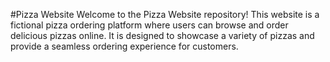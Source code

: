 #Pizza Website
Welcome to the Pizza Website repository! This website is a fictional pizza ordering platform where users can browse and order delicious pizzas online. It is designed to showcase a variety of pizzas and provide a seamless ordering experience for customers.
